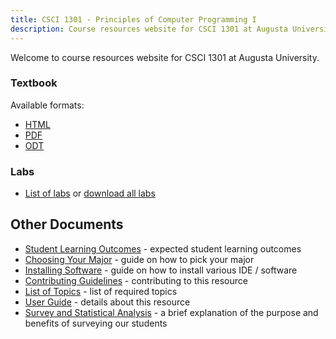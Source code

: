 ```yaml
---
title: CSCI 1301 - Principles of Computer Programming I
description: Course resources website for CSCI 1301 at Augusta University.
---
```


<!--
basic index page for pages website, this page makes some assumptions about paths
based on what is defined in the makefile, just be aware of that while editing -->

Welcome to course resources website for CSCI 1301 at Augusta University.


### Textbook

Available formats:

 - [HTML](book.html)
 - [PDF](book.pdf) 
 - [ODT](book.odt) 

### Labs

- [List of labs](labs/) or [download all labs](labs.zip)

## Other Documents

- [Student Learning Outcomes](learning_outcomes.html) - expected student learning outcomes
- [Choosing Your Major](choosing_major.html) - guide on how to pick your major       
- [Installing Software](software_install.html) - guide on how to install various IDE / software
- [Contributing Guidelines](contributing.html) - contributing to this resource
- [List of Topics](topics_list.html) - list of required topics
- [User Guide](user_guide.html) - details about this resource
- [Survey and Statistical Analysis](survey.html) - a brief explanation of the purpose and benefits of surveying our students

